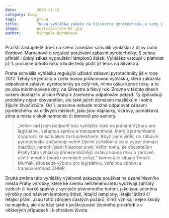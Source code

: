 ```yaml
---
date:         2020-11-12
category: blog
tags:         praha
title:        "Nová vyhláška zakáže na Silvestra pyrotechniku u vody i v přírodním parku"
image:        posts/zvirata-01.jpg
author:       Michaela Beránková
---
```

Pražští zastupitelé dnes na svém zasedání schválili vyhlášku z dílny radní Kordové-Marvanové o regulaci používání zábavní pyrotechniky. S sebou přináší i úplný zákaz vypouštění lampionů štěstí. Vyhláška vstoupí v platnost již 1. prosince tohoto roku a bude tedy platit již letos na Silvestra.

Praha schválila vyhlášku regulující užívání zábavní pyrotechniky již v roce 2017. Tehdy se jednalo o zcela novou průlomovou vyhlášku, která zakázala odpalování zábavní pyrotechniky po celý rok, mimo oslav konce roku, a to po oba inkriminované dny, na Silvestra a Nový rok. Zrovna v těchto dnech ovšem dochází v ulicích Prahy k živelnému odpalování petard. Ty způsobují problémy nejen obyvatelům, ale také jejich domácím mazlíčkům i volně žijícím živočichům. Od 1. prosince nebude možné odpalovat zábavní pyrotechniku na citlivých místech, jako jsou náplavky, ostrovy, památková zóna a místa v okolí nemocnic či domovů pro seniory.

> „Velice rád jsem podpořil tuto vyhlášku také na jednání Výboru pro legislativu, veřejnou správu a transparentnost, který ji jednohlasně doporučil ke schválení zastupitelstvem. Když jsem viděl, co zábavní pyrotechnika způsobuje volně žijícím zvířatům a co si vytrpí domácí mazlíčci, nemohl jsem hlasovat proti. Věřím tomu, že obyvatelům Prahy tato vyhláška přinese klidnější oslavy konce roku a zároveň ušetří mnoho životů nevinných zvířat,“ komentuje situaci Tomáš Murňák, předseda výboru pro legislativu, veřejnou správu a transparentnost ZHMP.

Druhá změna této vyhlášky výslovně zakazuje používat na území hlavního města Prahy výrobky, které ke svému neřízenému letu využívají zahřátý vzduch či horké spaliny z vyvíječe plamenného hoření, jako jsou zejména výrobky pod názvem lampiony štěstí, létající lampiony, létající štěstí či létající přání. Jsou totiž zdrojem častých požárů, čímž vznikají nejen škody na majetku, ale dochází také k poškozování životního prostředí a v některých případech i k ohrožení života. 
